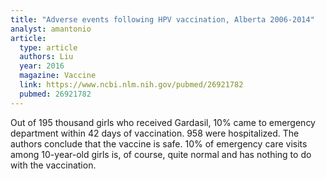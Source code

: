 ```yaml
---
title: "Adverse events following HPV vaccination, Alberta 2006-2014"
analyst: amantonio
article:
  type: article
  authors: Liu
  year: 2016
  magazine: Vaccine
  link: https://www.ncbi.nlm.nih.gov/pubmed/26921782
  pubmed: 26921782
---
```


Out of 195 thousand girls who received Gardasil, 10% came to emergency department within 42 days of vaccination. 958 were hospitalized.
The authors conclude that the vaccine is safe. 10% of emergency care visits among 10-year-old girls is, of course, quite normal and has nothing to do with the vaccination.
